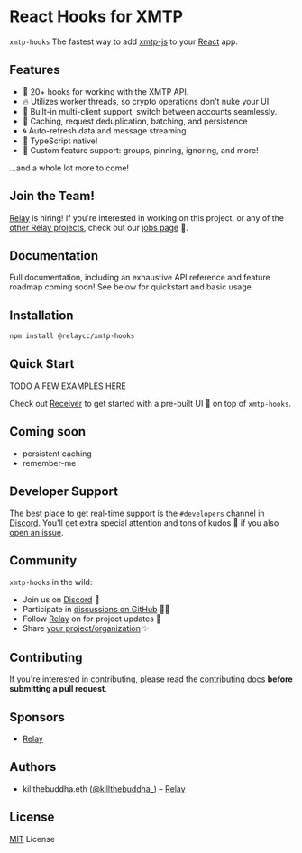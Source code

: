 # React Hooks for XMTP

`xmtp-hooks` The fastest way to add [xmtp-js](https://github.com/xmtp/xmtp-js)
to your [React](https://reactjs.org/) app.

## Features

- 🚀 20+ hooks for working with the XMTP API.
- 🔥 Utilizes worker threads, so crypto operations don't nuke your UI.
- 💼 Built-in multi-client support, switch between accounts seamlessly.
- 👟 Caching, request deduplication, batching, and persistence
- 🌀 Auto-refresh data and message streaming
- 🦄 TypeScript native!
- 🌳 Custom feature support: groups, pinning, ignoring, and more!

...and a whole lot more to come!

## Join the Team!

[Relay](https://relay.cc) is hiring! If you're interested in working
on this project, or any of the [other Relay projects](https://github.com/orgs/relaycc/repositories), check out our [jobs
page](https://jobs.lever.co/relay) 🎉.

## Documentation

Full documentation, including an exhaustive API reference and feature roadmap coming soon! See below
for quickstart and basic usage.

## Installation

```bash
npm install @relaycc/xmtp-hooks
```

## Quick Start

TODO A FEW EXAMPLES HERE

Check out [Receiver](https://github.relay.cc/receiver) to get started with a
pre-built UI 🌈 on top of `xmtp-hooks`.

## Coming soon

- persistent caching
- remember-me

## Developer Support

The best place to get real-time support is the `#developers` channel in
[Discord](https://discord.com/invite/DTMKf63ZSf). You'll get extra special attention and
tons of kudos 🎉 if you also [open an issue](TODO).

## Community

`xmtp-hooks` in the wild:

- Join us on [Discord](https://discord.com/invite/DTMKf63ZSf) 💬
- Participate in [discussions on GitHub](https://github.com/relaycc/xmtp-hooks/discussions) 🙋‍♂️
- Follow [Relay](https://twitter.com/relay_eth) on for project updates 🤝
- Share [your project/organization](https://github.com/relaycc/xmtp-hooks/discussions/2) ✨

## Contributing

If you're interested in contributing, please read the [contributing
docs](/.github/CONTRIBUTING.md) **before submitting a pull request**.

## Sponsors

- [Relay](https://relay.cc)

## Authors

- killthebuddha.eth ([@killthebuddha\_](https://twitter.com/killthebuddha_)) – [Relay](https://relay.cc)

## License

[MIT](/LICENSE) License
